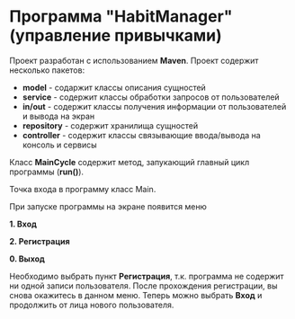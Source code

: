 # Программа "HabitManager" (управление привычками)

Проект разработан с использованием __Maven__.
Проект содержит несколько пакетов:

* __model__  - содаржит классы описания сущностей
* __service__ - содержит классы обработки запросов от пользователей
* __in/out__ - содержит классы получения информации от пользователей и вывода на экран
* __repository__ - содержит хранилища сущностей
* __controller__ - содержит классы связывающие ввода/вывода на консоль и сервисы

Класс __MainCycle__ содержит метод, запукающий главный цикл программы (__run()__). 

Точка входа в программу класс Main.

При запуске программы на экране появится меню 

__1. Вход__

__2. Регистрация__

__0. Выход__

Необходимо выбрать пункт __Регистрация__, т.к. программа не содержит ни одной записи пользователя. После прохождения регистрации, вы снова окажитесь в данном меню. Теперь можно выбрать __Вход__ и продолжить от лица нового пользователя.